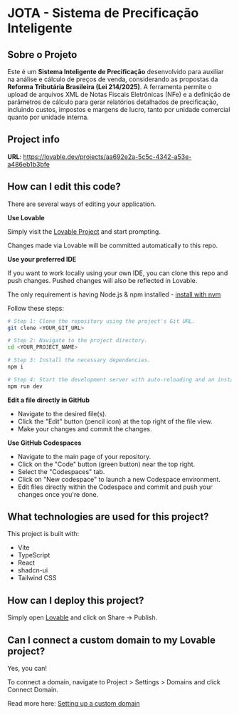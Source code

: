 # JOTA - Sistema de Precificação Inteligente

## Sobre o Projeto

Este é um **Sistema Inteligente de Precificação** desenvolvido para auxiliar na análise e cálculo de preços de venda, considerando as propostas da **Reforma Tributária Brasileira (Lei 214/2025)**. A ferramenta permite o upload de arquivos XML de Notas Fiscais Eletrônicas (NFe) e a definição de parâmetros de cálculo para gerar relatórios detalhados de precificação, incluindo custos, impostos e margens de lucro, tanto por unidade comercial quanto por unidade interna.

## Project info

**URL**: https://lovable.dev/projects/aa692e2a-5c5c-4342-a53e-a486eb1b3bfe

## How can I edit this code?

There are several ways of editing your application.

**Use Lovable**

Simply visit the [Lovable Project](https://lovable.dev/projects/aa692e2a-5c5c-4342-a53e-a486eb1b3bfe) and start prompting.

Changes made via Lovable will be committed automatically to this repo.

**Use your preferred IDE**

If you want to work locally using your own IDE, you can clone this repo and push changes. Pushed changes will also be reflected in Lovable.

The only requirement is having Node.js & npm installed - [install with nvm](https://github.com/nvm-sh/nvm#installing-and-updating)

Follow these steps:

```sh
# Step 1: Clone the repository using the project's Git URL.
git clone <YOUR_GIT_URL>

# Step 2: Navigate to the project directory.
cd <YOUR_PROJECT_NAME>

# Step 3: Install the necessary dependencies.
npm i

# Step 4: Start the development server with auto-reloading and an instant preview.
npm run dev
```

**Edit a file directly in GitHub**

- Navigate to the desired file(s).
- Click the "Edit" button (pencil icon) at the top right of the file view.
- Make your changes and commit the changes.

**Use GitHub Codespaces**

- Navigate to the main page of your repository.
- Click on the "Code" button (green button) near the top right.
- Select the "Codespaces" tab.
- Click on "New codespace" to launch a new Codespace environment.
- Edit files directly within the Codespace and commit and push your changes once you're done.

## What technologies are used for this project?

This project is built with:

- Vite
- TypeScript
- React
- shadcn-ui
- Tailwind CSS

## How can I deploy this project?

Simply open [Lovable](https://lovable.dev/projects/aa692e2a-5c5c-4342-a53e-a486eb1b3bfe) and click on Share -> Publish.

## Can I connect a custom domain to my Lovable project?

Yes, you can!

To connect a domain, navigate to Project > Settings > Domains and click Connect Domain.

Read more here: [Setting up a custom domain](https://docs.lovable.dev/features/custom-domain#custom-domain)